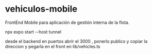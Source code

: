 # vehiculos-mobile
FrontEnd Mobile para aplicación de gestión interna de la flota.


npx expo start --host tunnel


desde el backend en puertos abrir el 3000 , ponerlo publico y copiar la direccion y pegarla en el front en lib/vehicles.ts 

